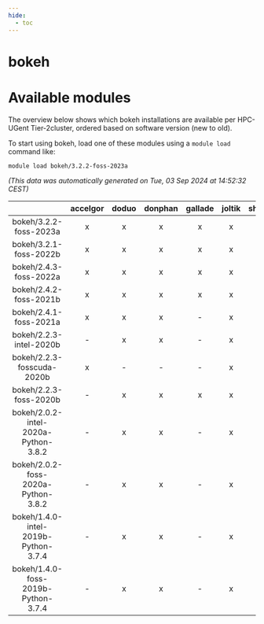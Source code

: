 ```yaml
---
hide:
  - toc
---
```


bokeh
=====

# Available modules


The overview below shows which bokeh installations are available per HPC-UGent Tier-2cluster, ordered based on software version (new to old).

To start using bokeh, load one of these modules using a `module load` command like:

```shell
module load bokeh/3.2.2-foss-2023a
```

*(This data was automatically generated on Tue, 03 Sep 2024 at 14:52:32 CEST)*  

| |accelgor|doduo|donphan|gallade|joltik|shinx|skitty|
| :---: | :---: | :---: | :---: | :---: | :---: | :---: | :---: |
|bokeh/3.2.2-foss-2023a|x|x|x|x|x|x|x|
|bokeh/3.2.1-foss-2022b|x|x|x|x|x|-|x|
|bokeh/2.4.3-foss-2022a|x|x|x|x|x|x|x|
|bokeh/2.4.2-foss-2021b|x|x|x|x|x|-|x|
|bokeh/2.4.1-foss-2021a|x|x|x|-|x|-|x|
|bokeh/2.2.3-intel-2020b|-|x|x|-|x|-|x|
|bokeh/2.2.3-fosscuda-2020b|x|-|-|-|x|-|-|
|bokeh/2.2.3-foss-2020b|-|x|x|x|x|-|x|
|bokeh/2.0.2-intel-2020a-Python-3.8.2|-|x|x|-|x|-|x|
|bokeh/2.0.2-foss-2020a-Python-3.8.2|-|x|x|-|x|-|x|
|bokeh/1.4.0-intel-2019b-Python-3.7.4|-|x|x|-|x|-|x|
|bokeh/1.4.0-foss-2019b-Python-3.7.4|-|x|x|-|x|-|x|
